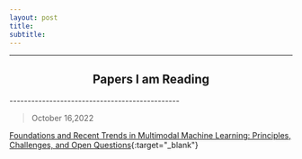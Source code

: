 ```yaml
---
layout: post
title: 
subtitle: 
---
```


<hr>

<h2 align='center'> Papers I am Reading </h2>
-----------------------------------------------

> October 16,2022

[Foundations and Recent Trends in Multimodal Machine Learning: Principles, Challenges, and Open Questions](https://ar5iv.org/abs/2209.03430){:target="_blank"}
